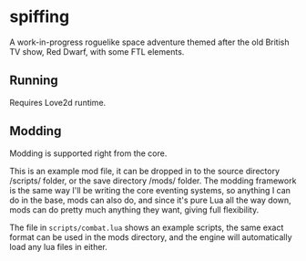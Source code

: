 # spiffing
A work-in-progress roguelike space adventure themed after the old British TV show, Red Dwarf, with some FTL elements.

## Running
Requires Love2d runtime.

## Modding
Modding is supported right from the core.

This is an example mod file, it can be dropped in to the source directory /scripts/ folder, or the save directory /mods/ folder. The modding framework is the same way I'll be writing the core eventing systems, so anything I can do in the base, mods can also do, and since it's pure Lua all the way down, mods can do pretty much anything they want, giving full flexibility.

The file in `scripts/combat.lua` shows an example scripts, the same exact format can be used in the mods directory, and the engine will automatically load any lua files in either.
